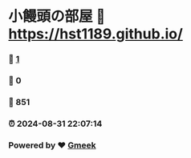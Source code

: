 # 小饅頭の部屋 :link: https://hst1189.github.io/ 
### :page_facing_up: [1](https://hst1189.github.io//tag.html) 
### :speech_balloon: 0 
### :hibiscus: 851 
### :alarm_clock: 2024-08-31 22:07:14 
### Powered by :heart: [Gmeek](https://github.com/Meekdai/Gmeek)

